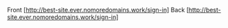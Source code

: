 Front [http://best-site.ever.nomoredomains.work/sign-in]
Back [http://best-site.ever.nomoredomains.work/sign-in]

